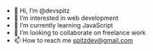 - 👋 Hi, I’m @devspitz
- 👀 I’m interested in web development
- 🌱 I’m currently learning JavaScript
- 💞️ I’m looking to collaborate on freelance work
- 📫 How to reach me spitzdev@gmail.com

<!---
devspitz/devspitz is a ✨ special ✨ repository because its `README.md` (this file) appears on your GitHub profile.
You can click the Preview link to take a look at your changes.
--->
